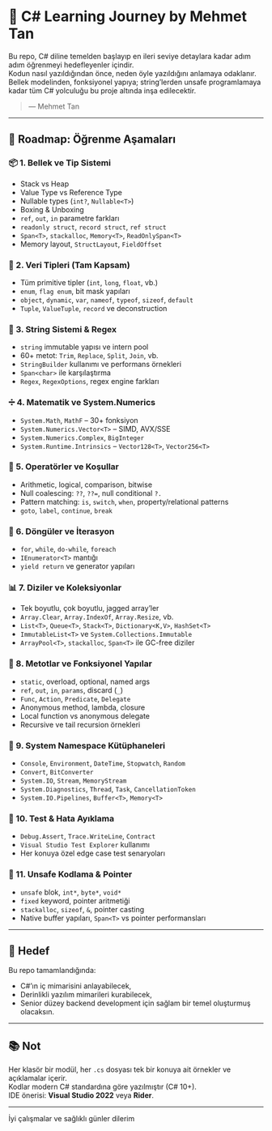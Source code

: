 ﻿# 🧠 C# Learning Journey by Mehmet Tan

Bu repo, C# diline temelden başlayıp en ileri seviye detaylara kadar adım adım öğrenmeyi hedefleyenler içindir.  
Kodun nasıl yazıldığından önce, neden öyle yazıldığını anlamaya odaklanır.  
Bellek modelinden, fonksiyonel yapıya; string’lerden unsafe programlamaya kadar tüm C# yolculuğu bu proje altında inşa edilecektir.

> — Mehmet Tan

---

## 🚀 Roadmap: Öğrenme Aşamaları

### 📦 1. Bellek ve Tip Sistemi
- Stack vs Heap
- Value Type vs Reference Type
- Nullable types (`int?`, `Nullable<T>`)
- Boxing & Unboxing
- `ref`, `out`, `in` parametre farkları
- `readonly struct`, `record struct`, `ref struct`
- `Span<T>`, `stackalloc`, `Memory<T>`, `ReadOnlySpan<T>`
- Memory layout, `StructLayout`, `FieldOffset`

### 🔢 2. Veri Tipleri (Tam Kapsam)
- Tüm primitive tipler (`int`, `long`, `float`, vb.)
- `enum`, `flag enum`, bit mask yapıları
- `object`, `dynamic`, `var`, `nameof`, `typeof`, `sizeof`, `default`
- `Tuple`, `ValueTuple`, `record` ve deconstruction

### 🔡 3. String Sistemi & Regex
- `string` immutable yapısı ve intern pool
- 60+ metot: `Trim`, `Replace`, `Split`, `Join`, vb.
- `StringBuilder` kullanımı ve performans örnekleri
- `Span<char>` ile karşılaştırma
- `Regex`, `RegexOptions`, regex engine farkları

### ➗ 4. Matematik ve System.Numerics
- `System.Math`, `MathF` – 30+ fonksiyon
- `System.Numerics.Vector<T>` – SIMD, AVX/SSE
- `System.Numerics.Complex`, `BigInteger`
- `System.Runtime.Intrinsics` – `Vector128<T>`, `Vector256<T>`

### 🔁 5. Operatörler ve Koşullar
- Arithmetic, logical, comparison, bitwise
- Null coalescing: `??`, `??=`, null conditional `?.`
- Pattern matching: `is`, `switch`, `when`, property/relational patterns
- `goto`, `label`, `continue`, `break`

### 🔄 6. Döngüler ve İterasyon
- `for`, `while`, `do-while`, `foreach`
- `IEnumerator<T>` mantığı
- `yield return` ve generator yapıları

### 📊 7. Diziler ve Koleksiyonlar
- Tek boyutlu, çok boyutlu, jagged array’ler
- `Array.Clear`, `Array.IndexOf`, `Array.Resize`, vb.
- `List<T>`, `Queue<T>`, `Stack<T>`, `Dictionary<K,V>`, `HashSet<T>`
- `ImmutableList<T>` ve `System.Collections.Immutable`
- `ArrayPool<T>`, `stackalloc`, `Span<T>` ile GC-free diziler

### 🧰 8. Metotlar ve Fonksiyonel Yapılar
- `static`, overload, optional, named args
- `ref`, `out`, `in`, `params`, discard (`_`)
- `Func`, `Action`, `Predicate`, `Delegate`
- Anonymous method, lambda, closure
- Local function vs anonymous delegate
- Recursive ve tail recursion örnekleri

### 🧱 9. System Namespace Kütüphaneleri
- `Console`, `Environment`, `DateTime`, `Stopwatch`, `Random`
- `Convert`, `BitConverter`
- `System.IO`, `Stream`, `MemoryStream`
- `System.Diagnostics`, `Thread`, `Task`, `CancellationToken`
- `System.IO.Pipelines`, `Buffer<T>`, `Memory<T>`

### 🧪 10. Test & Hata Ayıklama
- `Debug.Assert`, `Trace.WriteLine`, `Contract`
- `Visual Studio Test Explorer` kullanımı
- Her konuya özel edge case test senaryoları

### 🧬 11. Unsafe Kodlama & Pointer
- `unsafe` blok, `int*`, `byte*`, `void*`
- `fixed` keyword, pointer aritmetiği
- `stackalloc`, `sizeof`, `&`, pointer casting
- Native buffer yapıları, `Span<T>` vs pointer performansları

---

## 🏁 Hedef

Bu repo tamamlandığında:
- C#’ın iç mimarisini anlayabilecek,
- Derinlikli yazılım mimarileri kurabilecek,
- Senior düzey backend development için sağlam bir temel oluşturmuş olacaksın.

---

## 📚 Not

Her klasör bir modül, her `.cs` dosyası tek bir konuya ait örnekler ve açıklamalar içerir.  
Kodlar modern C# standardına göre yazılmıştır (C# 10+).  
IDE önerisi: **Visual Studio 2022** veya **Rider**.

---

İyi çalışmalar ve sağlıklı günler dilerim

